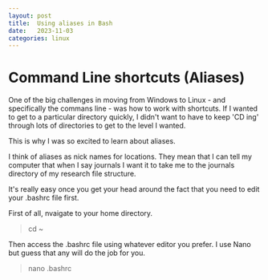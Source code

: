 ```yaml
---
layout: post
title:  Using aliases in Bash
date:   2023-11-03
categories: linux
---
```

# Command Line shortcuts (Aliases)
One of the big challenges in moving from Windows to Linux - and specifically the commans line - was how to work with shortcuts. If I wanted to get to a particular directory quickly, I didn't want to have to keep 'CD ing' through lots of directories to get to the level I wanted. 

This is why I was so excited to learn about aliases.

I think of aliases as nick names for locations. They mean that I can tell my computer that when I say journals I want it to take me to the journals directory of my research file structure.

It's really easy once you get your head around the fact that you need to edit your .bashrc file first.

First of all, nvaigate to your home directory.

> cd ~

Then access the .bashrc file using whatever editor you prefer. I use Nano but guess that any will do the job for you.

> nano .bashrc





